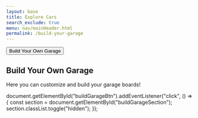 ```yaml
---
layout: base
title: Explore Cars
search_exclude: true
menu: nav/mainHeader.html
permalink: /build-your-garage
---
```


<button id="buildGarageBtn" class="ml-4 px-4 py-2 bg-orange-500 hover:bg-orange-600 text-white rounded">
  Build Your Own Garage
</button>
<section id="buildGarageSection" class="hidden max-w-xl mx-auto p-6 border border-orange-400 rounded mt-6 bg-orange-50">
  <h2 class="text-2xl font-semibold mb-4 text-orange-700">Build Your Own Garage</h2>
  <!-- Your content here -->
  <p>Here you can customize and build your garage boards!</p>
</section>

document.getElementById("buildGarageBtn").addEventListener("click", () => {
  const section = document.getElementById("buildGarageSection");
  section.classList.toggle("hidden");
});
